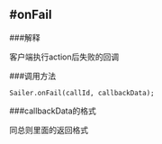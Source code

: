 #onFail
-----

###解释

客户端执行action后失败的回调

###调用方法
````
Sailer.onFail(callId, callbackData);
````
###callbackData的格式

同总则里面的返回格式